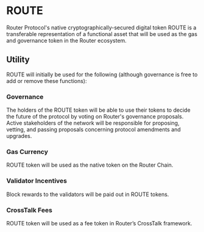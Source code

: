 # ROUTE
Router Protocol's native cryptographically-secured digital token ROUTE is a transferable representation of a functional asset that will be used as the gas and governance token in the Router ecosystem. 

## Utility
ROUTE will initially be used for the following (although governance is free to add or remove these functions):

### Governance
The holders of the ROUTE token will be able to use their tokens to decide the future of the protocol by voting on Router's governance proposals. Active stakeholders of the network will be responsible for proposing, vetting, and passing proposals concerning protocol amendments and upgrades.

### Gas Currency
ROUTE token will be used as the native token on the Router Chain. 

### Validator Incentives
Block rewards to the validators will be paid out in ROUTE tokens.

### CrossTalk Fees
ROUTE token will be used as a fee token in Router’s CrossTalk framework.



